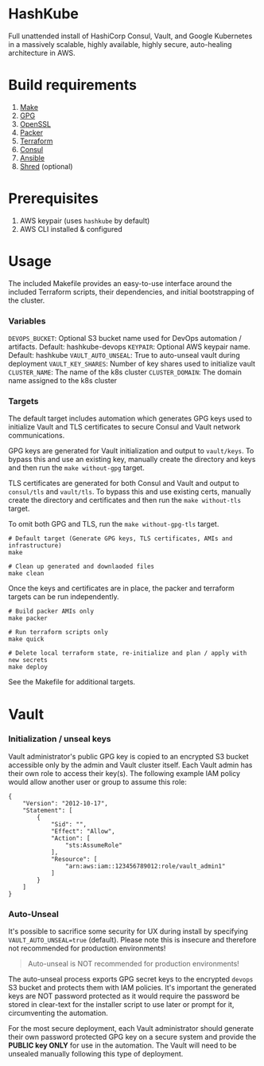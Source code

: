 # HashKube

Full unattended install of HashiCorp Consul, Vault, and Google Kubernetes in a massively scalable, highly available, highly secure, auto-healing architecture in AWS.

# Build requirements

1. [Make](https://www.gnu.org/software/make/)
2. [GPG](https://gnupg.org/download/)
3. [OpenSSL](https://www.openssl.org/source/)
4. [Packer](https://www.packer.io/downloads.html)
5. [Terraform](https://www.terraform.io/downloads.html)
6. [Consul](https://www.consul.io/downloads.html)
7. [Ansible](https://www.ansible.com/resources/get-started)
8. [Shred](https://github.com/wertarbyte/coreutils/blob/master/src/shred.c) (optional)

# Prerequisites

1. AWS keypair (uses `hashkube` by default)
2. AWS CLI installed & configured

# Usage

The included Makefile provides an easy-to-use interface around the included Terraform scripts, their dependencies, and initial bootstrapping of the cluster.

### Variables

  `DEVOPS_BUCKET`:  Optional S3 bucket name used for DevOps automation / artifacts. Default: hashkube-devops
  `KEYPAIR`:  Optional AWS keypair name. Default: hashkube
  `VAULT_AUTO_UNSEAL`: True to auto-unseal vault during deployment
  `VAULT_KEY_SHARES`:  Number of key shares used to initialize vault
  `CLUSTER_NAME`: The name of the k8s cluster
  `CLUSTER_DOMAIN`: The domain name assigned to the k8s cluster

### Targets

The default target includes automation which generates GPG keys used to initialize Vault and TLS certificates to secure Consul and Vault network communications.

GPG keys are generated for Vault initialization and output to `vault/keys`. To bypass this and use an existing key, manually create the directory and keys and then run the `make without-gpg` target.

TLS certificates are generated for both Consul and Vault and output to `consul/tls` and `vault/tls`. To bypass this and use existing certs, manually create the directory and certificates and then run the `make without-tls` target.

To omit both GPG and TLS, run the `make without-gpg-tls` target.

    # Default target (Generate GPG keys, TLS certificates, AMIs and infrastructure)
    make

    # Clean up generated and downlaoded files
    make clean

Once the keys and certificates are in place, the packer and terraform targets can be run independently.

    # Build packer AMIs only
    make packer

    # Run terraform scripts only
    make quick

    # Delete local terraform state, re-initialize and plan / apply with new secrets
    make deploy

See the Makefile for additional targets.

# Vault

### Initialization / unseal keys

Vault administrator's public GPG key is copied to an encrypted S3 bucket accessible only by the admin and Vault cluster itself.  Each Vault admin has their own role to access their key(s). The following example IAM policy would allow another user or group to assume this role:

```
{
    "Version": "2012-10-17",
    "Statement": [
        {
            "Sid": "",
            "Effect": "Allow",
            "Action": [
                "sts:AssumeRole"
            ],
            "Resource": [
                "arn:aws:iam::123456789012:role/vault_admin1"
            ]
        }
    ]
}
```

### Auto-Unseal

It's possible to sacrifice some security for UX during install by specifying `VAULT_AUTO_UNSEAL=true` (default). Please note this is insecure and therefore not recommended for production environments!

> Auto-unseal is NOT recommended for production environments!

The auto-unseal process exports GPG secret keys to the encrypted `devops` S3 bucket and protects them with IAM policies. It's important the generated keys are NOT password protected as it would require the password be stored in clear-text for the installer script to use later or prompt for it, circumventing the automation.

For the most secure deployment, each Vault administrator should generate their own password protected GPG key on a secure system and provide the **PUBLIC key ONLY** for use in the automation. The Vault will need to be unsealed manually following this type of deployment.
